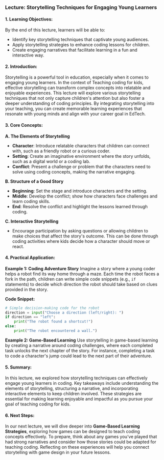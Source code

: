 ### Lecture: Storytelling Techniques for Engaging Young Learners

#### 1. Learning Objectives:
By the end of this lecture, learners will be able to:
- Identify key storytelling techniques that captivate young audiences.
- Apply storytelling strategies to enhance coding lessons for children.
- Create engaging narratives that facilitate learning in a fun and interactive way.

#### 2. Introduction:
Storytelling is a powerful tool in education, especially when it comes to engaging young learners. In the context of Teaching coding for kids, effective storytelling can transform complex concepts into relatable and enjoyable experiences. This lecture will explore various storytelling techniques that not only capture children's attention but also foster a deeper understanding of coding principles. By integrating storytelling into your teaching, you can create memorable learning experiences that resonate with young minds and align with your career goal in EdTech.

#### 3. Core Concepts:
**A. The Elements of Storytelling**
- **Character**: Introduce relatable characters that children can connect with, such as a friendly robot or a curious coder.
- **Setting**: Create an imaginative environment where the story unfolds, such as a digital world or a coding lab.
- **Conflict**: Present a challenge or problem that the characters need to solve using coding concepts, making the narrative engaging.

**B. Structure of a Good Story**
- **Beginning**: Set the stage and introduce characters and the setting.
- **Middle**: Develop the conflict; show how characters face challenges and learn coding skills.
- **End**: Resolve the conflict and highlight the lessons learned through coding.

**C. Interactive Storytelling**
- Encourage participation by asking questions or allowing children to make choices that affect the story's outcome. This can be done through coding activities where kids decide how a character should move or react.

#### 4. Practical Application:
**Example 1: Coding Adventure Story**
Imagine a story where a young coder helps a robot find its way home through a maze. Each time the robot faces a fork in the path, children can write simple code snippets (e.g., `if` statements) to decide which direction the robot should take based on clues provided in the story.

**Code Snippet:**
```python
# Simple decision-making code for the robot
direction = input("Choose a direction (left/right): ")
if direction == "left":
    print("The robot found a shortcut!")
else:
    print("The robot encountered a wall.")
```

**Example 2: Game-Based Learning**
Use storytelling in game-based learning by creating a narrative around coding challenges, where each completed task unlocks the next chapter of the story. For instance, completing a task to code a character's jump could lead to the next part of their adventure.

#### 5. Summary:
In this lecture, we explored how storytelling techniques can effectively engage young learners in coding. Key takeaways include understanding the elements of storytelling, structuring a narrative, and incorporating interactive elements to keep children involved. These strategies are essential for making learning enjoyable and impactful as you pursue your goal of teaching coding for kids.

#### 6. Next Steps:
In our next lecture, we will dive deeper into **Game-Based Learning Strategies**, exploring how games can be designed to teach coding concepts effectively. To prepare, think about any games you’ve played that had strong narratives and consider how those stories could be adapted for teaching coding. Reflecting on these experiences will help you connect storytelling with game design in your future lessons.